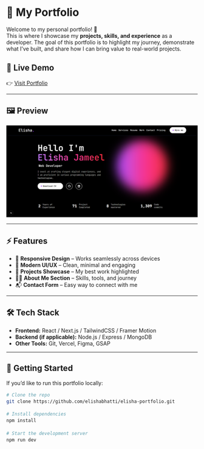 # 🌟 My Portfolio

Welcome to my personal portfolio! 🚀  
This is where I showcase my **projects, skills, and experience** as a developer. The goal of this portfolio is to highlight my journey, demonstrate what I’ve built, and share how I can bring value to real-world projects.

## 🔗 Live Demo

👉 [Visit Portfolio](https://your-portfolio-link.com)

---

## 🖼️ Preview


![Portfolio Screenshot](./preview.png)

---

## ⚡ Features

- 📱 **Responsive Design** – Works seamlessly across devices
- 🎨 **Modern UI/UX** – Clean, minimal and engaging
- 💼 **Projects Showcase** – My best work highlighted
- 🧑‍💻 **About Me Section** – Skills, tools, and journey
- 📬 **Contact Form** – Easy way to connect with me

---

## 🛠️ Tech Stack

- **Frontend:** React / Next.js / TailwindCSS / Framer Motion
- **Backend (if applicable):** Node.js / Express / MongoDB
- **Other Tools:** Git, Vercel, Figma, GSAP

---

## 🚀 Getting Started

If you’d like to run this portfolio locally:

```bash
# Clone the repo
git clone https://github.com/elishabhatti/elisha-portfolio.git

# Install dependencies
npm install

# Start the development server
npm run dev
```
